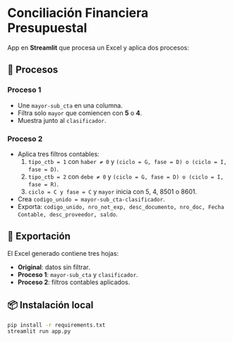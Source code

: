 # Conciliación Financiera Presupuestal

App en **Streamlit** que procesa un Excel y aplica dos procesos:

## 🚀 Procesos

### Proceso 1
- Une `mayor-sub_cta` en una columna.
- Filtra solo `mayor` que comiencen con **5** o **4**.
- Muestra junto al `clasificador`.

### Proceso 2
- Aplica tres filtros contables:
  1. `tipo_ctb = 1` con `haber ≠ 0` y `(ciclo = G, fase = D) o (ciclo = I, fase = D)`.
  2. `tipo_ctb = 2` con `debe ≠ 0` y `(ciclo = G, fase = D) o (ciclo = I, fase = R)`.
  3. `ciclo = C y fase = C` y `mayor` inicia con 5, 4, 8501 o 8601.
- Crea `codigo_unido = mayor-sub_cta-clasificador`.
- Exporta: `codigo_unido, nro_not_exp, desc_documento, nro_doc, Fecha Contable, desc_proveedor, saldo`.

## 📂 Exportación
El Excel generado contiene tres hojas:
- **Original**: datos sin filtrar.
- **Proceso 1**: `mayor-sub_cta` y `clasificador`.
- **Proceso 2**: filtros contables aplicados.

## 📦 Instalación local
```bash
pip install -r requirements.txt
streamlit run app.py
